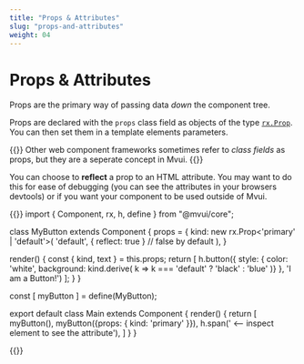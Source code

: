 ```yaml
---
title: "Props & Attributes"
slug: "props-and-attributes"
weight: 04
---
```


# Props & Attributes

Props are the primary way of passing data *down* the component tree.


Props are declared with the `props` class field as objects of the type
[`rx.Prop`](/reference/rx/classes/prop/). You can then set them in a template elements
parameters.

{{<hint info>}}
Other web component frameworks sometimes refer to *class fields* as props, but they are a
seperate concept in Mvui.
{{</hint>}}

You can choose to **reflect** a prop to an HTML attribute. You may want to do this for
ease of debugging (you can see the attributes in your browsers devtools) or if you want
your component to be used outside of Mvui.

{{<codeview>}}
import { Component, rx, h, define } from "@mvui/core";

class MyButton extends Component {
  props = {
    kind: new rx.Prop<'primary' | 'default'>(
      'default', { reflect: true } // false by default
    ),
  }

  render() {
    const { kind, text } = this.props;
    return [
      h.button({
        style: { color: 'white', background: kind.derive(
          k => k === 'default' ? 'black' : 'blue'
        )}
      }, 'I am a Button!')
    ];
  }
}

const [ myButton ] = define(MyButton);

export default class Main extends Component {
  render() {
    return [
      myButton(),
      myButton({props: { kind: 'primary' }}),
      h.span(' <-- inspect element to see the attribute'),
    ]
  }
}


{{</codeview>}}
